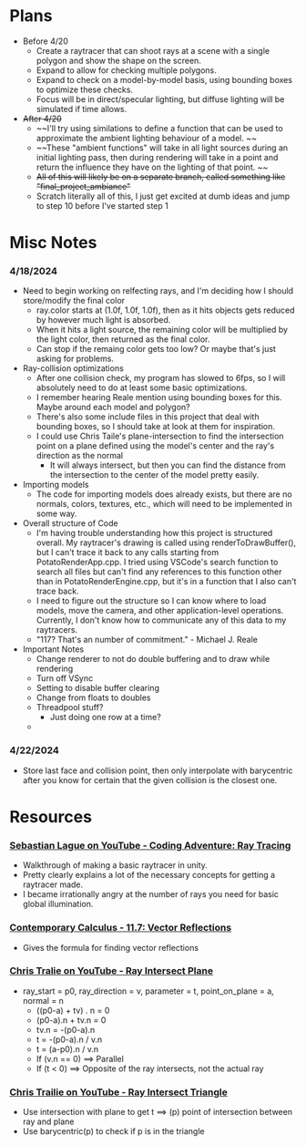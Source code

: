 # 
# Plans
 - Before 4/20
   - Create a raytracer that can shoot rays at a scene with a single polygon and show the shape on the screen. 
   - Expand to allow for checking multiple polygons. 
   - Expand to check on a model-by-model basis, using bounding boxes to optimize these checks. 
   - Focus will be in direct/specular lighting, but diffuse lighting will be simulated if time allows. 
 - ~~After 4/20~~
   - ~~I'll try using similations to define a function that can be used to approximate the ambient lighting behaviour of a model. ~~
   - ~~These "ambient functions" will take in all light sources during an initial lighting pass, then during rendering will take in a point and return the influence they have on the lighting of that point. ~~
   - ~~All of this will likely be on a separate branch, called something like "final_project_ambiance"~~
   - Scratch literally all of this, I just get excited at dumb ideas and jump to step 10 before I've started step 1

#
# Misc Notes
### 4/18/2024
 - Need to begin working on relfecting rays, and I'm deciding how I should store/modify the final color
   - ray.color starts at (1.0f, 1.0f, 1.0f), then as it hits objects gets reduced by however much light is absorbed. 
   - When it hits a light source, the remaining color will be multiplied by the light color, then returned as the final color. 
   - Can stop if the remaing color gets too low? Or maybe that's just asking for problems. 
 - Ray-collision optimizations
   - After one collision check, my program has slowed to 6fps, so I will absolutely need to do at least some basic optimizations. 
   - I remember hearing Reale mention using bounding boxes for this. Maybe around each model and polygon?
   - There's also some include files in this project that deal with bounding boxes, so I should take at look at them for inspiration. 
   - I could use Chris Taile's plane-intersection to find the intersection point on a plane defined using the model's center and the ray's direction as the normal
     - It will always intersect, but then you can find the distance from the intersection to the center of the model pretty easily. 
 - Importing models
   - The code for importing models does already exists, but there are no normals, colors, textures, etc., which will need to be implemented in some way.
 - Overall structure of Code
   - I'm having trouble understanding how this project is structured overall. My raytracer's drawing is called using renderToDrawBuffer(), but I can't trace it back to any calls starting from PotatoRenderApp.cpp. I tried using VSCode's search function to search all files but can't find any references to this function other than in PotatoRenderEngine.cpp, but it's in a function that I also can't trace back. 
   - I need to figure out the structure so I can know where to load models, move the camera, and other application-level operations. Currently, I don't know how to communicate any of this data to my raytracers. 
   - "117? That's an number of commitment." - Michael J. Reale
 - Important Notes
   - Change renderer to not do double buffering and to draw while rendering
   - Turn off VSync
   - Setting to disable buffer clearing
   - Change from floats to doubles
   - Threadpool stuff?
     - Just doing one row at a time? 
   - 
### 4/22/2024
  - Store last face and collision point, then only interpolate with barycentric after you know for certain that the given collision is the closest one.

#
# Resources
### [Sebastian Lague on YouTube - Coding Adventure: Ray Tracing](https://youtu.be/Qz0KTGYJtUk?si=mGgxsdjnIQHFab0f)
 - Walkthrough of making a basic raytracer in unity. 
 - Pretty clearly explains a lot of the necessary concepts for getting a raytracer made. 
 - I became irrationally angry at the number of rays you need for basic global illumination. 

### [Contemporary Calculus - 11.7: Vector Reflections](https://www.contemporarycalculus.com/dh/Calculus_all/CC11_7_VectorReflections.pdf)
 - Gives the formula for finding vector reflections

### [Chris Tralie on YouTube - Ray Intersect Plane](https://youtu.be/x_SEyKtCBPU?si=JpSmm9JIxuqC_I3g)
 - ray_start = p0, ray_direction = v, parameter = t, point_on_plane = a, normal = n
   - ((p0-a) + tv) . n = 0
   - (p0-a).n + tv.n = 0
   - tv.n = -(p0-a).n
   - t = -(p0-a).n / v.n
   - t = (a-p0).n / v.n
   - If (v.n == 0) ==> Parallel
   - If (t < 0) ==> Opposite of the ray intersects, not the actual ray

### [Chris Trailie on YouTube - Ray Intersect Triangle](https://youtu.be/zAhBA42n1eg?si=_6uAikKcf_m9IKqD)
 - Use intersection with plane to get t ==> (p) point of intersection between ray and plane
 - Use barycentric(p) to check if p is in the triangle